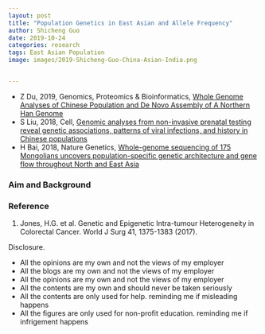 ```yaml
---
layout: post
title: "Population Genetics in East Asian and Allele Frequency"
author: Shicheng Guo
date: 2019-10-24
categories: research
tags: East Asian Population
image: images/2019-Shicheng-Guo-China-Asian-India.png	


---
```

* Z Du, 2019, Genomics, Proteomics & Bioinformatics, [Whole Genome Analyses of Chinese Population and De Novo Assembly of A Northern Han Genome](https://www.ncbi.nlm.nih.gov/pubmed/31494266)
* S Liu, 2018, Cell, [Genomic analyses from non-invasive prenatal testing reveal genetic associations, patterns of viral infections, and history in Chinese populations](https://www.ncbi.nlm.nih.gov/pubmed/30290141)
* H Bai, 2018, Nature Genetics, [Whole-genome sequencing of 175 Mongolians uncovers population-specific genetic architecture and gene flow throughout North and East Asia](https://www.nature.com/articles/s41588-018-0250-5)


###  Aim and Background


###  Reference
1. Jones, H.G. et al. Genetic and Epigenetic Intra-tumour Heterogeneity in Colorectal Cancer. World J Surg 41, 1375-1383 (2017).

Disclosure.
* All the opinions are my own and not the views of my employer
* All the blogs are my own and not the views of my employer
* All the opinions are my own and not the views of my employer
* All the contents are my own and should never be taken seriously
* All the contents are only used for help. reminding me if misleading happens
* All the figures are only used for non-profit education. reminding me if infrigement happens
